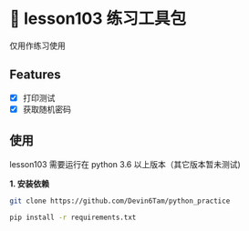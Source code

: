 # 🚂 lesson103 练习工具包
仅用作练习使用

## Features
- [x] 打印测试
- [x] 获取随机密码

## 使用
lesson103 需要运行在 python 3.6 以上版本（其它版本暂未测试)

**1. 安装依赖**
```bash
git clone https://github.com/Devin6Tam/python_practice

pip install -r requirements.txt
```